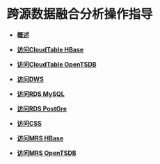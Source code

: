 # 跨源数据融合分析操作指导<a name="dli_01_0428"></a>

-   **[概述](概述.md)**  

-   **[访问CloudTable HBase](访问CloudTable-HBase.md)**  

-   **[访问CloudTable OpenTSDB](访问CloudTable-OpenTSDB.md)**  

-   **[访问DWS](访问DWS.md)**  

-   **[访问RDS MySQL](访问RDS-MySQL.md)**  

-   **[访问RDS PostGre](访问RDS-PostGre.md)**  

-   **[访问CSS](访问CSS.md)**  

-   **[访问MRS HBase](访问MRS-HBase.md)**  

-   **[访问MRS OpenTSDB](访问MRS-OpenTSDB.md)**  


